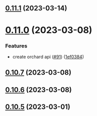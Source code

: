 ## [0.11.1](https://github.com/bcgov/nr-spar-oracle-api/compare/v0.11.0...v0.11.1) (2023-03-14)



# [0.11.0](https://github.com/bcgov/nr-spar-oracle-api/compare/v0.10.7...v0.11.0) (2023-03-08)


### Features

* create orchard api ([#91](https://github.com/bcgov/nr-spar-oracle-api/issues/91)) ([1ef0384](https://github.com/bcgov/nr-spar-oracle-api/commit/1ef0384b089a0fc755ef66da7e1bf912b04c41ac))



## [0.10.7](https://github.com/bcgov/nr-spar-oracle-api/compare/v0.10.6...v0.10.7) (2023-03-08)



## [0.10.6](https://github.com/bcgov/nr-spar-oracle-api/compare/v0.10.5...v0.10.6) (2023-03-08)



## [0.10.5](https://github.com/bcgov/nr-spar-oracle-api/compare/v0.10.4...v0.10.5) (2023-03-01)



